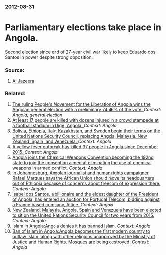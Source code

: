 ### [2012-08-31](/news/2012/08/31/index.md)

# Parliamentary elections take place in Angola. 

Second election since end of 27-year civil war likely to keep Eduardo dos Santos in power despite strong opposition.


### Source:

1. [Al Jazeera](http://www.aljazeera.com/news/africa/2012/08/2012830194249415936.html)

### Related:

1. [The ruling People's Movement for the Liberation of Angola wins the Angolan general election with a preliminary 74.46% of the vote. ](/news/2012/09/1/the-ruling-people-s-movement-for-the-liberation-of-angola-wins-the-angolan-general-election-with-a-preliminary-74-46-of-the-vote.md) _Context: Angola, general election_
2. [At least 17 people are killed with dozens injured in a crowd stampede at a football stadium in Uige, Angola. ](/news/2017/02/10/at-least-17-people-are-killed-with-dozens-injured-in-a-crowd-stampede-at-a-football-stadium-in-uage-angola.md) _Context: Angola_
3. [Bolivia, Ethiopia, Italy, Kazakhstan, and Sweden begin their terms on the United Nations Security Council, replacing Angola, Malaysia, New Zealand, Spain, and Venezuela. ](/news/2017/01/1/bolivia-ethiopia-italy-kazakhstan-and-sweden-begin-their-terms-on-the-united-nations-security-council-replacing-angola-malaysia-new-z.md) _Context: Angola_
4. [A yellow fever outbreak has killed 37 people in Angola since December 2015. ](/news/2016/02/11/a-yellow-fever-outbreak-has-killed-37-people-in-angola-since-december-2015.md) _Context: Angola_
5. [Angola joins the Chemical Weapons Convention becoming the 192nd state to join the convention aimed at eliminating the use of chemical weapons in armed conflict. ](/news/2015/09/22/angola-joins-the-chemical-weapons-convention-becoming-the-192nd-state-to-join-the-convention-aimed-at-eliminating-the-use-of-chemical-weapon.md) _Context: Angola_
6. [In Johannesburg, Angolan journalist and human rights campaigner Rafael Marques says the African Union should move its headquarters out of Ethiopia because of concerns about freedom of expression there. ](/news/2014/11/4/in-johannesburg-angolan-journalist-and-human-rights-campaigner-rafael-marques-says-the-african-union-should-move-its-headquarters-out-of-et.md) _Context: Angola_
7. [Isabel dos Santos, a billionaire and the eldest daughter of the President of Angola, has entered an auction for Portugal Telecom, bidding against a France based company, Altice. ](/news/2014/11/10/isabel-dos-santos-a-billionaire-and-the-eldest-daughter-of-the-president-of-angola-has-entered-an-auction-for-portugal-telecom-bidding-ag.md) _Context: Angola_
8. [New Zealand, Malaysia, Angola, Spain and Venezuela have been elected to sit on the United Nations Security Council for two years from 2015. ](/news/2014/10/16/new-zealand-malaysia-angola-spain-and-venezuela-have-been-elected-to-sit-on-the-united-nations-security-council-for-two-years-from-2015.md) _Context: Angola_
9. [Islam in Angola:Angola denies it has banned Islam. ](/news/2013/11/26/islam-in-angola-pangola-denies-it-has-banned-islam.md) _Context: Angola_
10. [Ban of Islam in Angola:Angola becomes the first modern country to outlaw Islam, along with other religions unapproved by the Ministry of Justice and Human Rights. Mosques are being destroyed. ](/news/2013/11/24/ban-of-islam-in-angola-pangola-becomes-the-first-modern-country-to-outlaw-islam-along-with-other-religions-unapproved-by-the-ministry-of-ju.md) _Context: Angola_
